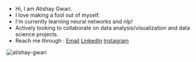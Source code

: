 -  Hi, I am Atishay Gwari.
-  I love making a fool out of myself.
-  I'm currently learning neural networks and nlp!
-  Actively looking to collaborate on data analysis/visualization and data science projects.
- Reach me through : [Email](mailto:atishay345@gmail.com) [LinkedIn](https://www.linkedin.com/in/atishayg/) [Instagram](https://www.instagram.com/atishay.gwari/)

<!--   * [Treasure_Hunter](https://github.com/ishandandekar/Treasure_Hunter) 
  * [Why_Is_The_Car_Getting_Bigger](https://github.com/ishandandekar/Why_Is_The_Car_Is_Getting_Bigger) 
  * [What_Am_I_Eating](https://github.com/ishandandekar/What_Am_I_Eating) 
  * [This_Is_A_Disaster](https://github.com/ishandandekar/This_Is_A_Disaster) 
  * [Looking_Fruit](https://github.com/ishandandekar/Looking-Fruit)  -->
  <img src="https://github-readme-stats.vercel.app/api?username=atishay-gwari&show_icons=true&theme=vue" alt="atishay-gwari" />
  
